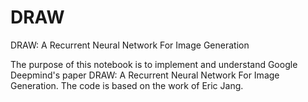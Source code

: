# DRAW
DRAW: A Recurrent Neural Network For Image Generation

The purpose of this notebook is to implement and understand Google Deepmind's paper DRAW: A Recurrent Neural Network For Image Generation. The code is based on the work of Eric Jang.
